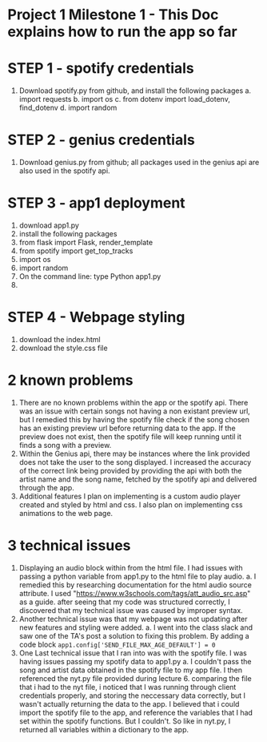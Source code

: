 # Project 1 Milestone 1 - This Doc explains how to run the app so far

# STEP 1 - spotify credentials
1. Download spotify.py from github, and install the following packages
 a. import requests
 b. import os
 c. from dotenv import load_dotenv, find_dotenv
 d. import random
# STEP 2 - genius credentials
1. Download genius.py from github; all packages used in the genius api are also used in the spotify api.
# STEP 3 - app1 deployment
1. download app1.py
2. install the following packages
3. from flask import Flask, render_template
4. from spotify import get_top_tracks
5. import os
6. import random
7. On the command line: type Python app1.py
8. 
# STEP 4 - Webpage styling
1. download the index.html
2. download the style.css file

# 2 known problems
1. There are no known problems within the app or the spotify api. There was an issue with certain songs not having a non existant preview url, but I remedied this by having the spotify file check if the song chosen has an existing preview url before returning data to the app. If the preview does not exist, then the spotify file will keep running until it finds a song with a preview.
2. Within the Genius api, there may be instances where the link provided does not take the user to the song displayed. I increased the accuracy of the correct link being provided by providing the api with both the artist name and the song name, fetched by the spotify api and delivered through the app.
3. Additional features I plan on implementing is a custom audio player created and styled by html and css. I also plan on implementing css animations to the web page.


# 3 technical issues
1. Displaying an audio block within from the html file. I had issues with passing a python variable from app1.py to the html file to play audio. 
 a. I remedied this by researching documentation for the html audio source attribute. I used "https://www.w3schools.com/tags/att_audio_src.asp" as a guide. after seeing that my code was structured correctly, I discovered that my technical issue was caused by improper syntax. 
2. Another technical issue was that my webpage was not updating after new features and styling were added.
 a. I went into the class slack and saw one of the TA's post a solution to fixing this problem. By adding a code block ``` app1.config['SEND_FILE_MAX_AGE_DEFAULT'] = 0   ```
3. One Last technical issue that I ran into was with the spotify file. I was having issues passing my spotify data to app1.py 
 a. I couldn't pass the song and artist data obtained in the spotify file to my app file. I then referenced the nyt.py file provided during lecture 6. comparing the file that i had to the nyt file, i noticed that I was running through client credentials properly, and storing the neccessary data correctly, but I wasn't actually returning the data to the app. I believed that i could import the spotify file to the app, and reference the variables that I had set within the spotify functions. But I couldn't. So like in nyt.py, I returned all variables within a dictionary to the app.